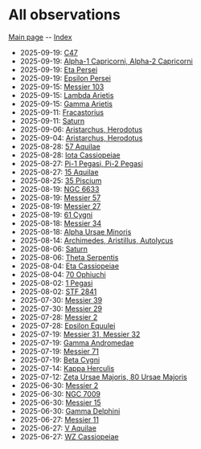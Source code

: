 # All observations

[Main page](../index.md) -- [Index](../pages/obj_index.md)

- 2025-09-19: [C47](../obs/c47-2025-09-19.md)
- 2025-09-19: [Alpha-1 Capricorni, Alpha-2 Capricorni](../obs/alpha-1-cap-alpha-2-cap-2025-09-19.md)
- 2025-09-19: [Eta Persei](../obs/eta-per-2025-09-19.md)
- 2025-09-19: [Epsilon Persei](../obs/epsilon-per-2025-09-19.md)
- 2025-09-15: [Messier 103](../obs/m103-2025-09-15.md)
- 2025-09-15: [Lambda Arietis](../obs/lambda-ari-2025-09-15.md)
- 2025-09-15: [Gamma Arietis](../obs/gamma-ari-2025-09-15.md)
- 2025-09-11: [Fracastorius](../obs/fracastorius-2025-09-11.md)
- 2025-09-11: [Saturn](../obs/saturn-2025-09-11.md)
- 2025-09-06: [Aristarchus, Herodotus](../obs/aristarchus-herodotus-2025-09-06.md)
- 2025-09-04: [Aristarchus, Herodotus](../obs/aristarchus-herodotus-2025-09-04.md)
- 2025-08-28: [57 Aquilae](../obs/57-aql-2025-08-28.md)
- 2025-08-28: [Iota Cassiopeiae](../obs/iota-cas-2025-08-28.md)
- 2025-08-27: [Pi-1 Pegasi, Pi-2 Pegasi](../obs/pi-1-peg-pi-2-peg-2025-08-27.md)
- 2025-08-27: [15 Aquilae](../obs/15-aql-2025-08-27.md)
- 2025-08-25: [35 Piscium](../obs/35-psc-2025-08-25.md)
- 2025-08-19: [NGC 6633](../obs/ngc-6633-2025-08-19.md)
- 2025-08-19: [Messier 57](../obs/m57-2025-08-19.md)
- 2025-08-19: [Messier 27](../obs/m27-2025-08-19.md)
- 2025-08-19: [61 Cygni](../obs/61-cyg-2025-08-19.md)
- 2025-08-18: [Messier 34](../obs/m34-2025-08-18.md)
- 2025-08-18: [Alpha Ursae Minoris](../obs/alpha-umi-2025-08-18.md)
- 2025-08-14: [Archimedes, Aristillus, Autolycus](../obs/archimedes-aristillus-autolycus-2025-08-14.md)
- 2025-08-06: [Saturn](../obs/saturn-2025-08-06.md)
- 2025-08-06: [Theta Serpentis](../obs/theta-ser-2025-08-06.md)
- 2025-08-04: [Eta Cassiopeiae](../obs/eta-cas-2025-08-04.md)
- 2025-08-04: [70 Ophiuchi](../obs/70-oph-2025-08-04.md)
- 2025-08-02: [1 Pegasi](../obs/1-peg-2025-08-02.md)
- 2025-08-02: [STF 2841](../obs/stf-2841-2025-08-02.md)
- 2025-07-30: [Messier 39](../obs/m39-2025-07-30.md)
- 2025-07-30: [Messier 29](../obs/m29-2025-07-30.md)
- 2025-07-28: [Messier 2](../obs/m2-2025-07-28.md)
- 2025-07-28: [Epsilon Equulei](../obs/epsilon-equ-2025-07-28.md)
- 2025-07-19: [Messier 31, Messier 32](../obs/m31-m32-2025-07-19.md)
- 2025-07-19: [Gamma Andromedae](../obs/gamma-and-2025-07-19.md)
- 2025-07-19: [Messier 71](../obs/m71-2025-07-19.md)
- 2025-07-19: [Beta Cygni](../obs/beta-cyg-2025-07-19.md)
- 2025-07-14: [Kappa Herculis](../obs/kappa-her-2025-07-14.md)
- 2025-07-12: [Zeta Ursae Majoris, 80 Ursae Majoris](../obs/zeta-uma-80-uma-2025-07-12.md)
- 2025-06-30: [Messier 2](../obs/m2-2025-06-30.md)
- 2025-06-30: [NGC 7009](../obs/ngc-7009-2025-06-30.md)
- 2025-06-30: [Messier 15](../obs/m15-2025-06-30.md)
- 2025-06-30: [Gamma Delphini](../obs/gamma-del-2025-06-30.md)
- 2025-06-27: [Messier 11](../obs/m11-2025-06-27.md)
- 2025-06-27: [V Aquilae](../obs/v-aql-2025-06-27.md)
- 2025-06-27: [WZ Cassiopeiae](../obs/wz-cas-2025-06-27.md)
